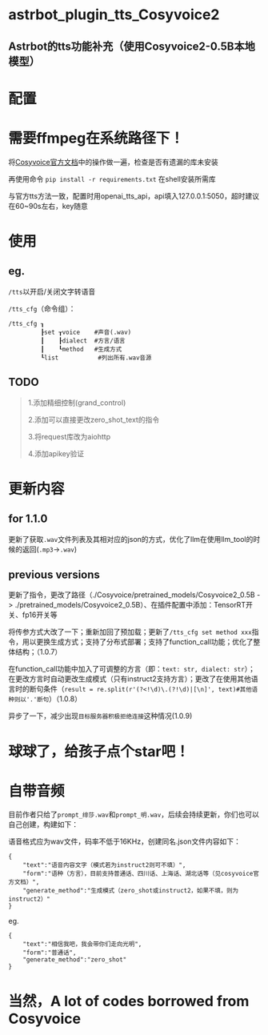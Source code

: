 # astrbot_plugin_tts_Cosyvoice2

## Astrbot的tts功能补充（使用Cosyvoice2-0.5B本地模型）

# 配置

<h1>需要ffmpeg在系统路径下！</h1> 

将[Cosyvoice官方文档](https://www.modelscope.cn/models/iic/CosyVoice2-0.5B/summary)中的操作做一遍，检查是否有遗漏的库未安装

再使用命令 `pip install -r requirements.txt` 在shell安装所需库

与官方tts方法一致，配置时用openai_tts_api，api填入127.0.0.1:5050，超时建议在60~90s左右，key随意

# 使用

## eg. 

`/tts`以开启/关闭文字转语音

`/tts_cfg`（命令组）：

```
/tts_cfg ┒
         ┠set ┰voice    #声音(.wav)
         ┃    ┠dialect  #方言/语言
         ┃    ┖method   #生成方式
         ┖list           #列出所有.wav音源
```

## TODO

>1.添加精细控制(grand_control)
>
>2.添加可以直接更改zero_shot_text的指令
>
>3.将request库改为aiohttp
>
>4.添加apikey验证

# 更新内容

## for 1.1.0

更新了获取`.wav`文件列表及其相对应的json的方式，优化了llm在使用llm_tool的时候的返回(`.mp3`->`.wav`)

## previous versions

更新了指令，更改了路径（./Cosyvoice/pretrained_models/Cosyvoice2_0.5B -> ./pretrained_models/Cosyvoice2_0.5B）、在插件配置中添加：TensorRT开关、fp16开关等

将传参方式大改了一下；重新加回了预加载；更新了`/tts_cfg set method xxx`指令，用以更换生成方式；支持了分布式部署；支持了function_call功能；优化了整体结构；（1.0.7）

在function_call功能中加入了可调整的方言（即：`text: str, dialect: str`）；在更改方言时自动更改生成模式（只有instruct2支持方言）；更改了在使用其他语言时的断句条件（`result = re.split(r'(?<!\d)\.(?!\d)|[\n]', text)#其他语种则以'.'断句`）（1.0.8）

异步了一下，减少出现`目标服务器积极拒绝连接`这种情况(1.0.9)

# 球球了，给孩子点个star吧！

# 自带音频

目前作者只给了`prompt_绯莎.wav`和`prompt_明.wav`，后续会持续更新，你们也可以自己创建，构建如下：

语音格式应为wav文件，码率不低于16KHz，创建同名.json文件内容如下：

```
{
    "text":"语音内容文字（模式若为instruct2则可不填）",
    "form":"语种（方言），目前支持普通话、四川话、上海话、湖北话等（见cosyvoice官方文档）",
    "generate_method":"生成模式（zero_shot或instruct2，如果不填，则为instruct2）"
}
```

eg.

```
{
    "text":"相信我吧，我会带你们走向光明",
    "form":"普通话",
    "generate_method":"zero_shot"
}
```

# 当然，A lot of codes borrowed from Cosyvoice 






